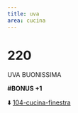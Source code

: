 ```yaml
---
title: uva
area: cucina
---
```

# 220
UVA BUONISSIMA

**#BONUS +1**

⬇️ [104-cucina-finestra](104-cucina-finestra.md)

